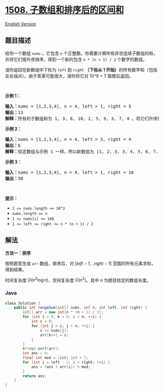 # [1508. 子数组和排序后的区间和](https://leetcode.cn/problems/range-sum-of-sorted-subarray-sums)

[English Version](/solution/1500-1599/1508.Range%20Sum%20of%20Sorted%20Subarray%20Sums/README_EN.md)

## 题目描述

<p>给你一个数组&nbsp;<code>nums</code>&nbsp;，它包含&nbsp;<code>n</code>&nbsp;个正整数。你需要计算所有非空连续子数组的和，并将它们按升序排序，得到一个新的包含&nbsp;<code>n * (n + 1) / 2</code>&nbsp;个数字的数组。</p>

<p>请你返回在新数组中下标为<em>&nbsp;</em><code>left</code>&nbsp;到&nbsp;<code>right</code> <strong>（下标从 1 开始）</strong>的所有数字和（包括左右端点）。由于答案可能很大，请你将它对 10^9 + 7 取模后返回。</p>

<p>&nbsp;</p>

<p><strong>示例 1：</strong></p>

<pre>
<strong>输入：</strong>nums = [1,2,3,4], n = 4, left = 1, right = 5
<strong>输出：</strong>13 
<strong>解释：</strong>所有的子数组和为 1, 3, 6, 10, 2, 5, 9, 3, 7, 4 。将它们升序排序后，我们得到新的数组 [1, 2, 3, 3, 4, 5, 6, 7, 9, 10] 。下标从 le = 1 到 ri = 5 的和为 1 + 2 + 3 + 3 + 4 = 13 。
</pre>

<p><strong>示例 2：</strong></p>

<pre>
<strong>输入：</strong>nums = [1,2,3,4], n = 4, left = 3, right = 4
<strong>输出：</strong>6
<strong>解释：</strong>给定数组与示例 1 一样，所以新数组为 [1, 2, 3, 3, 4, 5, 6, 7, 9, 10] 。下标从 le = 3 到 ri = 4 的和为 3 + 3 = 6 。
</pre>

<p><strong>示例 3：</strong></p>

<pre>
<strong>输入：</strong>nums = [1,2,3,4], n = 4, left = 1, right = 10
<strong>输出：</strong>50
</pre>

<p>&nbsp;</p>

<p><strong>提示：</strong></p>

<ul>
	<li><code>1 &lt;= nums.length &lt;= 10^3</code></li>
	<li><code>nums.length == n</code></li>
	<li><code>1 &lt;= nums[i] &lt;= 100</code></li>
	<li><code>1 &lt;= left &lt;= right&nbsp;&lt;= n * (n + 1) / 2</code></li>
</ul>

## 解法

**方法一：排序**

按照题意生成 `arr` 数组，排序后，对 $[left-1,.. right-1]$ 范围的所有元素求和，得到结果。

时间复杂度 $O(n^2\log n)$，空间复杂度 $O(n^2)$。其中 $n$ 为题目给定的数组长度。

### **Java**

```java
class Solution {
    public int rangeSum(int[] nums, int n, int left, int right) {
        int[] arr = new int[n * (n + 1) / 2];
        for (int i = 0, k = 0; i < n; ++i) {
            int s = 0;
            for (int j = i; j < n; ++j) {
                s += nums[j];
                arr[k++] = s;
            }
        }
        Arrays.sort(arr);
        int ans = 0;
        final int mod = (int) 1e9 + 7;
        for (int i = left - 1; i < right; ++i) {
            ans = (ans + arr[i]) % mod;
        }
        return ans;
    }
}
```
